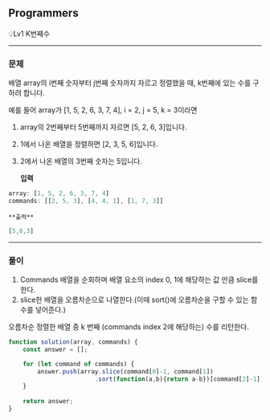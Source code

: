 ## Programmers

💡Lv1 K번째수

-----
### 문제 

배열 array의 i번째 숫자부터 j번째 숫자까지 자르고 정렬했을 때, k번째에 있는 수를 구하려 합니다.

예를 들어 array가 [1, 5, 2, 6, 3, 7, 4], i = 2, j = 5, k = 3이라면

1. array의 2번째부터 5번째까지 자르면 [5, 2, 6, 3]입니다.
2. 1에서 나온 배열을 정렬하면 [2, 3, 5, 6]입니다.
3. 2에서 나온 배열의 3번째 숫자는 5입니다.

	**입력** 

```js
array: [1, 5, 2, 6, 3, 7, 4]	
commands: [[2, 5, 3], [4, 4, 1], [1, 7, 3]]
```

	**출력**

```js
[5,6,3]
```

---

### 풀이

1. Commands 배열을 순회하며 배열 요소의 index 0, 1에 해당하는 값 만큼 slice를 한다. 
2. slice한 배열을 오름차순으로 나열한다.(이때 sort()에 오름차순을 구할 수 있는 함수를 넣어준다.)

오름차순 정렬한 배열 중 k 번째 (commands index 2에 해당하는) 수를 리턴한다.

```js 
function solution(array, commands) {
    const answer = [];

    for (let command of commands) {
        answer.push(array.slice(command[0]-1, command[1])
                        .sort(function(a,b){return a-b})[command[2]-1])
    }
  
    return answer;
}

```